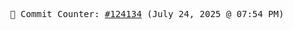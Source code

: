 <p align="center">
    <samp>
        📮 Commit Counter: <a href="https://github.com/Javascript-void0/Javascript-void0/commits/main">#124134</a> (July 24, 2025 @ 07:54 PM)
    </samp>
</p>